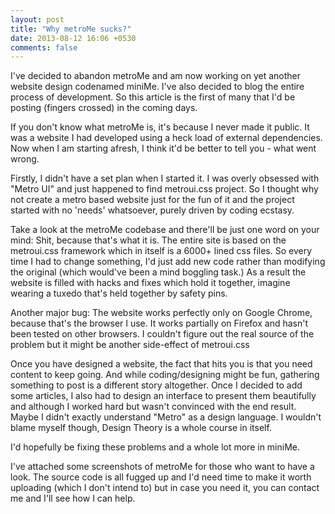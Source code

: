 ```yaml
---
layout: post
title: "Why metroMe sucks?"
date: 2013-08-12 16:06 +0530
comments: false
---
```


I've decided to abandon metroMe and am now working on yet another website design codenamed miniMe. I've also decided to blog the entire process of development. So this article is the first of many that I'd be posting (fingers crossed) in the coming days.

If you don't know what metroMe is, it's because I never made it public. It was a website I had developed using a heck load of external dependencies. Now when I am starting afresh, I think it'd be better to tell you - what went wrong.

<!-- more -->

Firstly, I didn't have a set plan when I started it. I was overly obsessed with "Metro UI" and just happened to find metroui.css project. So I thought why not create a metro based website just for the fun of it and the project started with no 'needs' whatsoever, purely driven by coding ecstasy.

Take a look at the metroMe codebase and there'll be just one word on your mind: Shit, because that's what it is. The entire site is based on the metroui.css framework which in itself is a 6000+ lined css files. So every time I had to change something, I'd just add new code rather than modifying the original (which would've been a mind boggling task.) As a result the website is filled with hacks and fixes which hold it together, imagine wearing a tuxedo that's held together by safety pins.

Another major bug: The website works perfectly only on Google Chrome, because that's the browser I use. It works partially on Firefox and hasn't been tested on other browsers. I couldn't figure out the real source of the problem but it might be another side-effect of metroui.css

Once you have designed a website, the fact that hits you is that you need content to keep going. And while coding/designing might be fun, gathering something to post is a different story altogether. Once I decided to add some articles, I also had to design an interface to present them beautifully and although I worked hard but wasn't convinced with the end result. Maybe I didn't exactly understand "Metro" as a design language. I wouldn't blame myself though, Design Theory is a whole course in itself.

I'd hopefully be fixing these problems and a whole lot more in miniMe.

I've attached some screenshots of metroMe for those who want to have a look. The source code is all fugged up and I'd need time to make it worth uploading (which I don't intend to) but in case you need it, you can contact me and I'll see how I can help.
